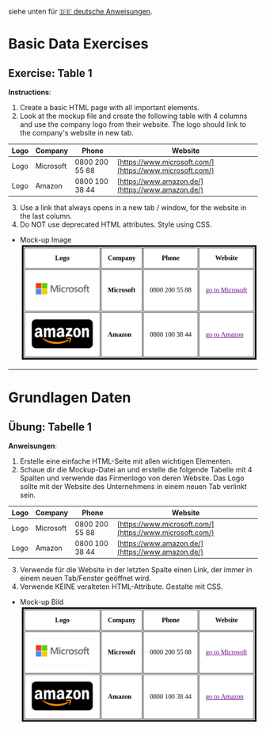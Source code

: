 siehe unten für [🇩🇪 deutsche Anweisungen](#grundlagen-daten).

# Basic Data Exercises

## Exercise: Table 1

**Instructions**:

1.  Create a basic HTML page with all important elements.
2.  Look at the mockup file and create the following table with 4 columns and use the company logo from their website. The logo should link to the company's website in new tab.

| Logo | Company   | Phone          | Website                                                  |
| ---- | --------- | -------------- | -------------------------------------------------------- |
| Logo | Microsoft | 0800 200 55 88 | [https://www.microsoft.com/](https://www.microsoft.com/) |
| Logo | Amazon    | 0800 100 38 44 | [https://www.amazon.de/](https://www.amazon.de/)         |

3.  Use a link that always opens in a new tab / window, for the website in the last column.
4.  Do NOT use deprecated HTML attributes. Style using CSS.

- Mock-up Image
  ![companies-table](/image/mockup.png)

---

# Grundlagen Daten

## Übung: Tabelle 1

**Anweisungen**:

1.  Erstelle eine einfache HTML-Seite mit allen wichtigen Elementen.
2.  Schaue dir die Mockup-Datei an und erstelle die folgende Tabelle mit 4 Spalten und verwende das Firmenlogo von deren Website. Das Logo sollte mit der Website des Unternehmens in einem neuen Tab verlinkt sein.

| Logo | Company   | Phone          | Website                                                  |
| ---- | --------- | -------------- | -------------------------------------------------------- |
| Logo | Microsoft | 0800 200 55 88 | [https://www.microsoft.com/](https://www.microsoft.com/) |
| Logo | Amazon    | 0800 100 38 44 | [https://www.amazon.de/](https://www.amazon.de/)         |

3.  Verwende für die Website in der letzten Spalte einen Link, der immer in einem neuen Tab/Fenster geöffnet wird.
4.  Verwende KEINE veralteten HTML-Attribute. Gestalte mit CSS.

- Mock-up Bild
  ![companies-table](/image/mockup.png)
